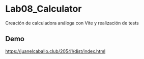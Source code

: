 # Lab08_Calculator
Creación de calculadora análoga con Vite y realización de tests

## Demo
https://juanelcaballo.club/20541/dist/index.html
